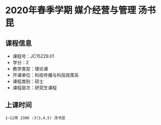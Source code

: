 # 2020年春季学期 媒介经营与管理 汤书昆






## 课程信息

- 课程号：JC15229.01
- 学分：2
- 教学类型：理论课
- 开课单位：科技传播与科技政策系
- 课程类别：硕士
- 课程层次：研究生课程

## 上课时间

```
1~12周 2306 :3(3,4,5) 汤书昆
```

